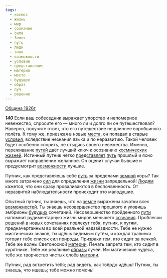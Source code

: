 ```yaml
---
tags:
  - космос
  - жизнь
  - мир
  - сознание
  - сила
  - Земля
  - путь
  - люди
  - знак
  - возможности
  - условие
  - представление
  - материя
  - место
  - будущее
  - образ
  - луч
  - решение
---
```


[Община 1926г](https://127.0.0.1:4002/agni/1926)

___140___
Если ваш собеседник выражает упорство и непомерное невежество, спросите его — много ли и долго ли он путешествовал? Наверно, получите ответ, что его путешествие не длиннее воробьиного полёта. К тому же, приезжая в новые [места](../../../tags/#место), он попадал в старые [условия](../../../tags/#условие), вследствие незнания языка и по неразвитию. Такой человек будет особенно спорить, не стыдясь своего невежества. Именно, переживание [путей](../../../tags/#[путь](../../../tags/#путь)) даёт лучший ключ к осознанию [космических](../../../tags/#космос) [жизней](../../../tags/#жизнь). Истинный путник чётко [представляет](../../../tags/#представление) [путь](../../../tags/#путь) прошлый и ясно выражает направление желанное. Он оценит случаи бывшие и предусмотрит [возможности](../../../tags/#возможности) лучшие.   

Путник, как представляешь себе [путь](../../../tags/#путь) за пределами [земной](../../../tags/#Земля) коры? Так много затрачено [сил](../../../tags/#сила) для определения [жизни](../../../tags/#жизнь) запредельной! [Людям](../../../tags/#люди) кажется, что они сразу проваливаются в беспочвенность. От неразвитой наблюдательности происходит это малодушие.   

Опытный путник, ты знаешь, что на [земле](../../../tags/#Земля) выражены зачатки всех [возможностей](../../../tags/#возможности). Ты знаешь несовершенство прошлого и уловишь эмбрионы [будущих](../../../tags/#будущее) сочетаний. Несовершенство пройденного [пути](../../../tags/#путь) напомнит рудиментарную жизнь миров меньшего [сознания](../../../tags/#сознание). Проблески [решений](../../../tags/#решение) в новых сочетаниях повлекут тебя, путник, к путям, предначертанным во всей реальной надзвёздности. Тебе не нужно мистических знаков, ты идёшь видимым путём, и каждая травинка готовит тебе список [сил](../../../tags/#сила) природы. Призраки тем, кто сидит за печкой. Тебе же волны Светоносной [материи](../../../tags/#материя). Печать запрета тем, кто сидит в курятнике. Тебе же реальные [образы](../../../tags/#образ) лучей. Им магические чудеса, тебе же творчество чистых слоёв [материи](../../../tags/#материя).   

Путник, рад встретить тебя; рад видеть, как твёрдо идёшь! Путник, ты знаешь, что ищешь; тебе можно помочь!   

